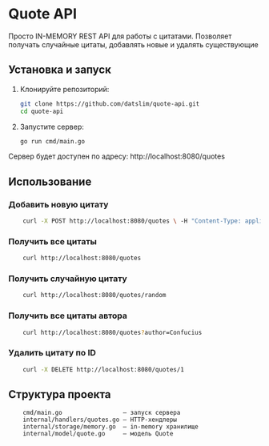 # Quote API

Просто IN-MEMORY REST API для работы с цитатами. Позволяет получать случайные цитаты, добавлять новые и  удалять существующие

##  Установка и запуск

1. Клонируйте репозиторий:
   ```bash
   git clone https://github.com/datslim/quote-api.git
   cd quote-api
   ```
2. Запустите сервер: 
    ```bash 
    go run cmd/main.go
    ```

Сервер будет доступен по адресу: http://localhost:8080/quotes

## Использование

### Добавить новую цитату
```bash 
    curl -X POST http://localhost:8080/quotes \ -H "Content-Type: application/json" \ -d '{"author":"Confucius", "quote":"Life is simple, but we insist on making it complicated."}'
```
### Получить все цитаты
```bash
    curl http://localhost:8080/quotes 
```

### Получить случайную цитату
```bash
    curl http://localhost:8080/quotes/random 
```

### Получить все цитаты автора
```bash
    curl http://localhost:8080/quotes?author=Confucius
```
### Удалить цитату по ID
```bash
    curl -X DELETE http://localhost:8080/quotes/1
```


## Структура проекта
```
    cmd/main.go                 — запуск сервера
    internal/handlers/quotes.go — HTTP-хендлеры
    internal/storage/memory.go  — in-memory хранилище
    internal/model/quote.go     — модель Quote
```